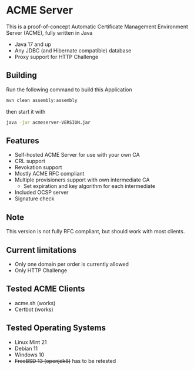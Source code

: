 # ACME Server
This is a proof-of-concept Automatic Certificate Management Environment Server (ACME), fully written in Java

- Java 17 and up
- Any JDBC (and Hibernate compatible) database
- Proxy support for HTTP Challenge

## Building
Run the following command to build this Application
```bash
mvn clean assembly:assembly
```
then start it with
```bash
java -jar acmeserver-VERSION.jar
```

## Features
- Self-hosted ACME Server for use with your own CA
- CRL support
- Revokation support
- Mostly ACME RFC compliant
- Multiple provisioners support with own intermediate CA
  - Set expiration and key algorithm for each intermediate 
- Included OCSP server
- Signature check

## Note
This version is not fully RFC compliant, but should work with most clients. 

## Current limitations
- Only one domain per order is currently allowed
- Only HTTP Challenge

## Tested ACME Clients
- acme.sh (works)
- Certbot (works)

## Tested Operating Systems
- Linux Mint 21
- Debian 11
- Windows 10
- ~~FreeBSD 13 (openjdk8)~~ has to be retested